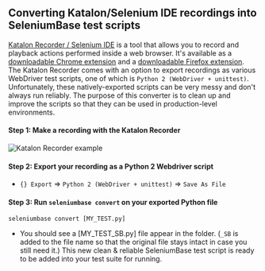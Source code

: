 ## Converting Katalon/Selenium IDE recordings into SeleniumBase test scripts
[Katalon Recorder / Selenium IDE](https://www.katalon.com/resources-center/blog/katalon-automation-recorder/) is a tool that allows you to record and playback actions performed inside a web browser. It's available as a [downloadable Chrome extension](https://chrome.google.com/webstore/detail/katalon-recorder-selenium/ljdobmomdgdljniojadhoplhkpialdid) and a [downloadable Firefox extension](https://addons.mozilla.org/en-US/firefox/addon/katalon-automation-record/). The Katalon Recorder comes with an option to export recordings as various WebDriver test scripts, one of which is ``Python 2 (WebDriver + unittest)``. Unfortunately, these natively-exported scripts can be very messy and don't always run reliably. The purpose of this converter is to clean up and improve the scripts so that they can be used in production-level environments.

#### Step 1: Make a recording with the Katalon Recorder
![](https://cdn2.hubspot.net/hubfs/100006/images/katalon_recorder_2.png "Katalon Recorder example")

#### Step 2: Export your recording as a Python 2 Webdriver script
* ``{} Export`` => ``Python 2 (WebDriver + unittest)`` => ``Save As File``

#### Step 3: Run ``seleniumbase convert`` on your exported Python file
```
seleniumbase convert [MY_TEST.py]
```

* You should see a [MY_TEST_SB.py] file appear in the folder. (``_SB`` is added to the file name so that the original file stays intact in case you still need it.) This new clean & reliable SeleniumBase test script is ready to be added into your test suite for running.

